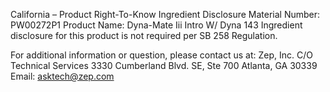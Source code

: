  
 
 
California – Product Right-To-Know Ingredient Disclosure 
Material Number: PW00272P1 
Product Name: Dyna-Mate Iii Intro W/ Dyna 143 
Ingredient disclosure for this product is not required per SB 258 Regulation. 
 
For additional information or question, please contact us at: 
Zep, Inc. 
C/O Technical Services 
3330 Cumberland Blvd. SE, Ste 700 
Atlanta, GA 30339 
Email: asktech@zep.com 
 
 
 
 
